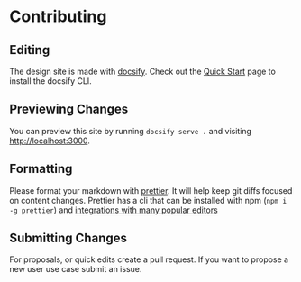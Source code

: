 # Contributing

## Editing

The design site is made with [docsify](https://docsify.js.org/#/). Check out the
[Quick Start](https://docsify.js.org/#/quickstart) page to install the docsify
CLI.

## Previewing Changes

You can preview this site by running `docsify serve .` and visiting
[http://localhost:3000](http://localhost:3000).

## Formatting

Please format your markdown with [prettier](https://prettier.io/). It will help
keep git diffs focused on content changes. Prettier has a cli that can be
installed with npm (`npm i -g prettier`) and
[integrations with many popular editors](https://prettier.io/docs/en/editors.html)

## Submitting Changes

For proposals, or quick edits create a pull request. If you want to propose a
new user use case submit an issue.

